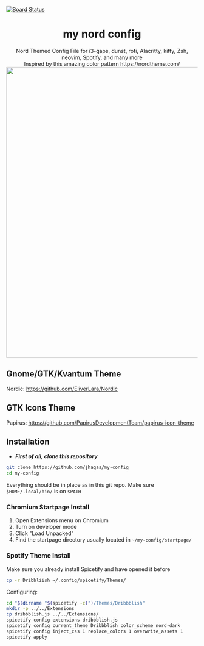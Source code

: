 [![Board Status](https://dev.azure.com/hasifresearch/d3762b5a-7d19-43d0-8fbe-6bcb6430b952/46e6fad4-dbca-4477-9ae1-60ed2b0df7ca/_apis/work/boardbadge/4542d7d3-e8f0-4178-b0c9-54cc454875c3)](https://dev.azure.com/hasifresearch/d3762b5a-7d19-43d0-8fbe-6bcb6430b952/_boards/board/t/46e6fad4-dbca-4477-9ae1-60ed2b0df7ca/Microsoft.RequirementCategory)
<h1 align="center">my nord config</h1>

<div align="center">
Nord Themed Config File for i3-gaps, dunst, rofi, Alacritty, kitty, Zsh, neovim, Spotify, and many more<br>
  Inspired by this amazing color pattern https://nordtheme.com/<br>
<img src="https://github.com/jhagas/my-config/raw/main/Screenshot/3.png" width="763">
</div>

## Gnome/GTK/Kvantum Theme
Nordic: https://github.com/EliverLara/Nordic

## GTK Icons Theme
Papirus: https://github.com/PapirusDevelopmentTeam/papirus-icon-theme

## Installation
- ***First of all, clone this repository***
```bash
git clone https://github.com/jhagas/my-config
cd my-config
```

Everything should be in place as in this git repo.
Make sure `$HOME/.local/bin/` is on `$PATH`


### Chromium Startpage Install
1. Open Extensions menu on Chromium
2. Turn on developer mode
3. Click "Load Unpacked"
4. Find the startpage directory
usually located in
```~/my-config/startpage/```

### Spotify Theme Install
Make sure you already install Spicetify and have opened it before
```bash
cp -r Dribbliish ~/.config/spicetify/Themes/
```
Configuring:
```bash
cd "$(dirname "$(spicetify -c)")/Themes/Dribbblish"
mkdir -p ../../Extensions
cp dribbblish.js ../../Extensions/
spicetify config extensions dribbblish.js
spicetify config current_theme Dribbblish color_scheme nord-dark
spicetify config inject_css 1 replace_colors 1 overwrite_assets 1
spicetify apply
```
